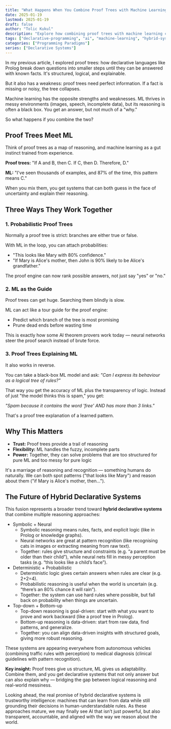 ```yaml
---
title: "What Happens When You Combine Proof Trees with Machine Learning"
date: 2025-01-19
lastmod: 2025-01-19
draft: false
author: "Tolic Kukul"
description: "Explore how combining proof trees with machine learning creates hybrid declarative systems that can both reason logically and handle uncertainty."
tags: ["declarative-programming", "ai", "machine-learning", "hybrid-systems", "proof-systems"]
categories: ["Programming Paradigms"]
series: ["Declarative Systems"]
---
```


In my previous article, I explored proof trees: how declarative languages like Prolog break down questions into smaller steps until they can be answered with known facts. It's structured, logical, and explainable.

But it also has a weakness: proof trees need perfect information. If a fact is missing or noisy, the tree collapses.

Machine learning has the opposite strengths and weaknesses. ML thrives in messy environments (images, speech, incomplete data), but its reasoning is often a black box. You get an answer, but not much of a "why."

So what happens if you combine the two?

## Proof Trees Meet ML

Think of proof trees as a map of reasoning, and machine learning as a gut instinct trained from experience.

**Proof trees:** "If A and B, then C. If C, then D. Therefore, D."

**ML:** "I've seen thousands of examples, and 87% of the time, this pattern means C."

When you mix them, you get systems that can both guess in the face of uncertainty and explain their reasoning.

## Three Ways They Work Together

### 1. Probabilistic Proof Trees

Normally a proof tree is strict: branches are either true or false.

With ML in the loop, you can attach probabilities:
- "This looks like Mary with 80% confidence."
- "If Mary is Alice's mother, then John is 90% likely to be Alice's grandfather."

The proof engine can now rank possible answers, not just say "yes" or "no."

### 2. ML as the Guide

Proof trees can get huge. Searching them blindly is slow.

ML can act like a tour guide for the proof engine:
- Predict which branch of the tree is most promising
- Prune dead ends before wasting time

This is exactly how some AI theorem provers work today — neural networks steer the proof search instead of brute force.

### 3. Proof Trees Explaining ML

It also works in reverse.

You can take a black-box ML model and ask:
*"Can I express its behaviour as a logical tree of rules?"*

That way you get the accuracy of ML plus the transparency of logic. Instead of just "the model thinks this is spam," you get:

*"Spam because it contains the word 'free' AND has more than 3 links."*

That's a proof tree explanation of a learned pattern.

## Why This Matters

- **Trust:** Proof trees provide a trail of reasoning
- **Flexibility:** ML handles the fuzzy, incomplete parts  
- **Power:** Together, they can solve problems that are too structured for pure ML and too messy for pure logic

It's a marriage of reasoning and recognition — something humans do naturally. We can both spot patterns ("that looks like Mary") and reason about them ("if Mary is Alice's mother, then...").

## The Future of Hybrid Declarative Systems

This fusion represents a broader trend toward **hybrid declarative systems** that combine multiple reasoning approaches:

- Symbolic + Neural
    - Symbolic reasoning means rules, facts, and explicit logic (like in Prolog or knowledge graphs).
    - Neural networks are great at pattern recognition (like recognising cats in images or extracting meaning from raw text).
    - Together: rules give structure and constraints (e.g. “a parent must be older than their child”), while neural nets fill in messy perception tasks (e.g. “this looks like a child’s face”).
- Deterministic + Probabilistic
    - Deterministic logic gives certain answers when rules are clear (e.g. 2+2=4).
    - Probabilistic reasoning is useful when the world is uncertain (e.g. “there’s an 80% chance it will rain”).
    - Together: the system can use hard rules where possible, but fall back on probability when things are uncertain.
- Top-down + Bottom-up
    - Top-down reasoning is goal-driven: start with what you want to prove and work backward (like a proof tree in Prolog).
    - Bottom-up reasoning is data-driven: start from raw data, find patterns, and generalize.
    - Together: you can align data-driven insights with structured goals, giving more robust reasoning.

These systems are appearing everywhere from autonomous vehicles (combining traffic rules with perception) to medical diagnosis (clinical guidelines with pattern recognition).

**Key insight:** Proof trees give us structure, ML gives us adaptability. Combine them, and you get declarative systems that not only answer but can also explain why — bridging the gap between logical reasoning and real-world messiness.

Looking ahead, the real promise of hybrid declarative systems is trustworthy intelligence: machines that can learn from data while still grounding their decisions in human-understandable rules. As these approaches mature, we may finally see AI that isn’t just powerful, but also transparent, accountable, and aligned with the way we reason about the world.
